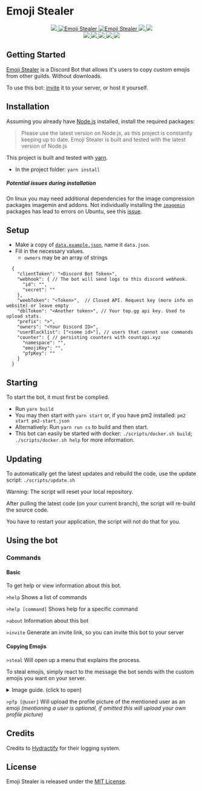 # Emoji Stealer
<div>
  <p align="center">
    <a href="https://github.com/TMUniversal/Emoji-Stealer/blob/master/package.json#L3">
      <img src="https://img.shields.io/github/package-json/v/TMUniversal/Emoji-Stealer?style=flat&color=c4c4c4" />
    </a>
    <a href="https://top.gg/bot/726731461310545920" >
      <img src="https://top.gg/api/widget/status/726731461310545920.svg?noavatar=true" alt="Emoji Stealer" />
    </a>
    <a href="https://top.gg/bot/726731461310545920" >
      <img src="https://top.gg/api/widget/servers/726731461310545920.svg?noavatar=true" alt="Emoji Stealer" />
    </a>
    <a href="https://tmuniversal.eu/redirect/discord">
      <img src="https://img.shields.io/discord/727551682090762280.svg?style=flat&logo=discord">
    </a>
    <a href="https://tmuniversal.eu/redirect/patreon">
      <img src="https://img.shields.io/badge/Patreon-support_me-fa6956.svg?style=flat&logo=patreon" />
    </a>
    <br />
    <a href="https://github.com/TMUniversal/Emoji-Stealer/actions">
      <img src="https://github.com/TMUniversal/Emoji-Stealer/workflows/Test/badge.svg" />
    </a>
    <a href="https://www.codacy.com/manual/Uni/Emoji-Stealer?utm_source=github.com&amp;utm_medium=referral&amp;utm_content=TMUniversal/Emoji-Stealer&amp;utm_campaign=Badge_Grade">
      <img src="https://app.codacy.com/project/badge/Grade/5d164400a96e44f1bac77bcdfeb1f883"/>
    </a>
    <a href="https://github.com/TMUniversal/Emoji-Stealer/issues">
      <img src="https://img.shields.io/github/issues/TMUniversal/Emoji-Stealer.svg?style=flat">
    </a>
    <a href="https://github.com/TMUniversal/Emoji-Stealer/graphs/contributors">
      <img src="https://img.shields.io/github/contributors/TMUniversal/Emoji-Stealer.svg?style=flat">
    </a>
    <a href="https://github.com/TMUniversal/Emoji-Stealer/blob/stable/LICENSE.md">
      <img src="https://img.shields.io/github/license/TMUniversal/Emoji-Stealer.svg?style=flat">
    </a>
  </p>
</div>

## Getting Started

[Emoji Stealer] is a Discord Bot that allows it's users to copy custom emojis from other guilds. Without downloads.

To use this bot: [invite](https://discord.com/api/oauth2/authorize?client_id=726731461310545920&permissions=1074072576&scope=bot) it to your server, or host it yourself.

## Installation

Assuming you already have [Node.js] installed, install the required packages:
> Please use the latest version on Node.js, as this project is constantly keeping up to date.
> Emoji Stealer is built and tested with the latest version of Node.js

This project is built and tested with [yarn].

- In the project folder: `yarn install`

##### Potential issues during installation
On linux you may need additional dependencies for the image compression packages imagemin and addons. Not individually installing the [`imagemin`] packages has lead to errors on Ubuntu, see this [issue](https://github.com/TMUniversal/Emoji-Stealer/issues/31#issuecomment-664607038).

## Setup

- Make a copy of [`data.example.json`], name it `data.json`.
- Fill in the necessary values.
  - `owners` may be an array of strings


```JS
  {
    "clientToken": "<Discord Bot Token>",
    "webhook": { // The bot will send logs to this discord webhook.
      "id": "",
      "secret": ""
    },
    "weebToken": "<Token>",  // Closed API. Request key (more info on website) or leave empty
    "dblToken": "<Another token>", // Your top.gg api key. Used to upload stats.
    "prefix": ">",
    "owners": "<Your Discord ID>",
    "userBlacklist": ["<some id>"], // users that cannot use commands
    "counter": { // persisting counters with countapi.xyz
      "namespace": "",
      "emojiKey": "",
      "pfpKey": ""
    }
  }
```

## Starting

To start the bot, it must first be complied.

- Run `yarn build`
- You may then start with `yarn start` or, if you have pm2 installed: `pm2 start pm2-start.json`
- Alternatively: Run `yarn run cs` to build and then start.
- This bot can easily be started with docker: `./scripts/docker.sh build`; `./scripts/docker.sh help` for more information.

## Updating

To automatically get the latest updates and rebuild the code, use the update script: `./scripts/update.sh`

Warning: The script will reset your local repository.

After pulling the latest code (on your current branch), the script will re-build the source code.

You have to restart your application, the script will not do that for you.

## Using the bot

### Commands

#### Basic

To get help or view information about this bot.

`>help` Shows a list of commands

`>help [command]` Shows help for a specific command

`>about` Information about this bot

`>invite` Generate an invite link, so you can invite this bot to your server

#### Copying Emojis

`>steal` Will open up a menu that explains the process.

To steal emojis, simply react to the message the bot sends with the custom emojis you want on your server.

<details>

<summary>Image guide. (click to open)</summary>

<img src="https://i.imgur.com/fs8jicD.png" />

<img src="https://i.imgur.com/fh4ZGeZ.png?1" />

<img src="https://i.imgur.com/kGpbUe4.png" />

<img src="https://i.imgur.com/IZTFiIA.png" />

</details>

`>pfp [@user]` Will upload the profile picture of the mentioned user as an emoji _(mentioning a user is optional, if omitted this will upload your own profile picture)_

## Credits

Credits to [Hydractify] for their logging system.

## License

Emoji Stealer is released under the [MIT License](LICENSE.md).


<!-- Getting started -->

[Emoji Stealer]: https://github.com/TMUniversal/Emoji-Stealer

<!-- Installation -->

[`imagemin`]: https://www.npmjs.com/package/imagemin

[node.js]: https://nodejs.org/en/download/current/

[yarn]: https://classic.yarnpkg.com/en/docs/install/

<!-- Setup -->

[`data.example.json`]: https://github.com/TMUniversal/Emoji-Stealer/blob/master/data.example.json

<!-- Credits -->

[Hydractify]: https://github.com/Hydractify/kanna_kobayashi
